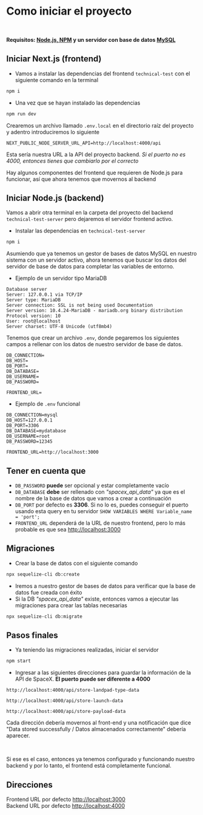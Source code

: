 # Como iniciar el proyecto

</br>

**Requisitos: [Node.js, NPM](https://nodejs.org/es) y un servidor con base de datos [MySQL](https://www.apachefriends.org/es/index.html)**

## Iniciar Next.js (frontend)

* Vamos a instalar las dependencias del frontend ```technical-test``` con el siguiente comando en la terminal

```bash
npm i 
```

* Una vez que se hayan instalado las dependencias

```bash
npm run dev
```

Crearemos un archivo llamado ```.env.local``` en el directorio raíz del proyecto y adentro introduciremos lo siguiente

```.env
NEXT_PUBLIC_NODE_SERVER_URL_API=http://localhost:4000/api
```

Esta sería nuestra URL a la API del proyecto backend. *Si el puerto no es 4000, entonces tienes que cambiarlo por el correcto* </br>

Hay algunos componentes del frontend que requieren de Node.js para funcionar, así que ahora tenemos que movernos al backend

## Iniciar Node.js (backend)

Vamos a abrir otra terminal en la carpeta del proyecto del backend ```technical-test-server``` pero dejaremos el servidor frontend activo.

* Instalar las dependencias en ```technical-test-server```

```bash
npm i
```

Asumiendo que ya tenemos un gestor de bases de datos MySQL en nuestro sistema con un servidor activo, ahora tenemos que buscar los datos del servidor de base de datos para completar las variables de entorno.</br>

* Ejemplo de un servidor tipo MariaDB

``` .env
Database server
Server: 127.0.0.1 via TCP/IP
Server type: MariaDB
Server connection: SSL is not being used Documentation
Server version: 10.4.24-MariaDB - mariadb.org binary distribution
Protocol version: 10
User: root@localhost
Server charset: UTF-8 Unicode (utf8mb4)
```

Tenemos que crear un archivo ```.env```, donde pegaremos los siguientes campos a rellenar con los datos de nuestro servidor de base de datos.

``` .env
DB_CONNECTION=
DB_HOST=
DB_PORT=
DB_DATABASE=
DB_USERNAME=
DB_PASSWORD=

FRONTEND_URL=
```

* Ejemplo de ```.env``` funcional

``` .env
DB_CONNECTION=mysql
DB_HOST=127.0.0.1
DB_PORT=3306
DB_DATABASE=mydatabase
DB_USERNAME=root
DB_PASSWORD=12345

FRONTEND_URL=http://localhost:3000
```

## Tener en cuenta que

* ```DB_PASSWORD``` **puede** ser opcional y estar completamente vacío </br>
* ```DB_DATABASE``` **debe** ser rellenado con *"spacex_api_data"* ya que es el nombre de la base de datos que vamos a crear a continuación
* ```DB_PORT``` por defecto es **3306**. Si no lo es, puedes conseguir el puerto usando esta query en tu servidor  ```SHOW VARIABLES WHERE Variable_name = 'port';```
* ```FRONTEND_URL``` dependerá de la URL de nuestro frontend, pero lo más probable es que sea <http://localhost:3000>

## Migraciones

* Crear la base de datos con el siguiente comando

```bash
npx sequelize-cli db:create    
```

* Iremos a nuestro gestor de bases de datos para verificar que la base de datos fue creada con éxito
* Si la DB *"spacex_api_data"* existe, entonces vamos a ejecutar las migraciones para crear las tablas necesarias

```bash
npx sequelize-cli db:migrate    
```

## Pasos finales

* Ya teniendo las migraciones realizadas, iniciar el servidor

```bash
npm start
```

* Ingresar a las siguientes direcciones para guardar la información de la API de SpaceX. **El puerto puede ser diferente a 4000**

``` url
http://localhost:4000/api/store-landpad-type-data
```

``` url
http://localhost:4000/api/store-launch-data
```

``` url
http://localhost:4000/api/store-payload-data
```

Cada dirección debería movernos al front-end y una notificación que dice "Data stored successfully / Datos almacenados correctamente" debería aparecer.

</br>

Si ese es el caso, entonces ya tenemos configurado y funcionando nuestro backend y por lo tanto, el frontend está completamente funcional.

## Direcciones

Frontend URL por defecto [http://localhost:3000](http://localhost:3000)</br>
Backend URL por defecto [http://localhost:4000](http://localhost:4000)
